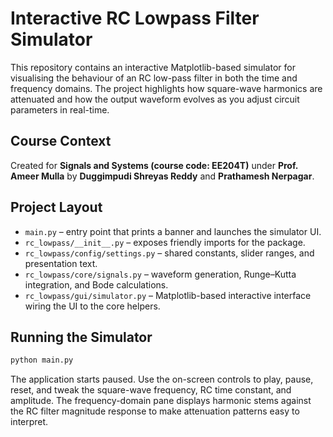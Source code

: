 # Interactive RC Lowpass Filter Simulator

This repository contains an interactive Matplotlib-based simulator for visualising the behaviour of an RC low-pass filter in both the time and frequency domains. The project highlights how square-wave harmonics are attenuated and how the output waveform evolves as you adjust circuit parameters in real-time.

## Course Context

Created for **Signals and Systems (course code: EE204T)** under **Prof. Ameer Mulla** by **Duggimpudi Shreyas Reddy** and **Prathamesh Nerpagar**.

## Project Layout

- `main.py` – entry point that prints a banner and launches the simulator UI.
- `rc_lowpass/__init__.py` – exposes friendly imports for the package.
- `rc_lowpass/config/settings.py` – shared constants, slider ranges, and presentation text.
- `rc_lowpass/core/signals.py` – waveform generation, Runge–Kutta integration, and Bode calculations.
- `rc_lowpass/gui/simulator.py` – Matplotlib-based interactive interface wiring the UI to the core helpers.

## Running the Simulator

```bash
python main.py
```


The application starts paused. Use the on-screen controls to play, pause, reset, and tweak the square-wave frequency, RC time constant, and amplitude. The frequency-domain pane displays harmonic stems against the RC filter magnitude response to make attenuation patterns easy to interpret.
